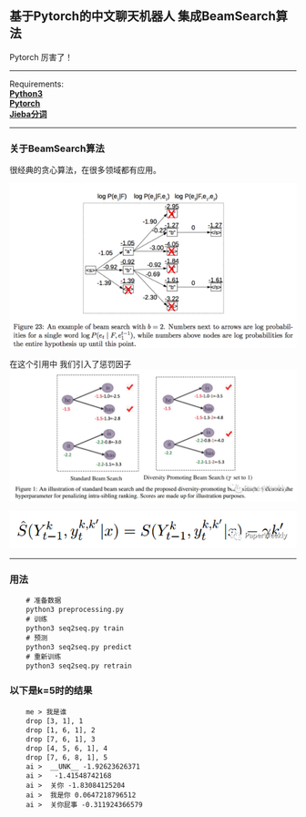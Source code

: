 ## 基于Pytorch的中文聊天机器人 集成BeamSearch算法  

Pytorch 厉害了！    

---
Requirements:   
[**Python3**](https://www.python.org/)  
[**Pytorch**](https://github.com/pytorch/pytorch)   
[**Jieba分词**](https://github.com/fxsjy/jieba)

---

### 关于BeamSearch算法
很经典的贪心算法，在很多领域都有应用。

![](./img/beamsearch.png)


在这个引用中 我们引入了惩罚因子
![](./img/beamsearch2.jpeg)


![](./img/1.png)


---

### 用法  

        # 准备数据
        python3 preprocessing.py
        # 训练
        python3 seq2seq.py train
        # 预测
        python3 seq2seq.py predict
        # 重新训练
        python3 seq2seq.py retrain

### 以下是k=5时的结果

        me > 我是谁
        drop [3, 1], 1
        drop [1, 6, 1], 2
        drop [7, 6, 1], 3
        drop [4, 5, 6, 1], 4
        drop [7, 6, 8, 1], 5
        ai >  __UNK__ -1.92623626371
        ai >   -1.41548742168
        ai >  关你 -1.83084125204
        ai >  我是你 0.0647218796512
        ai >  关你屁事 -0.311924366579

